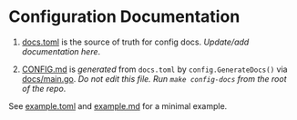 # Configuration Documentation

1. [docs.toml](docs.toml) is the source of truth for config docs. *Update/add documentation here*.

2. [CONFIG.md](../../docs/CONFIG.md) is _generated_ from `docs.toml` by `config.GenerateDocs()` via [docs/main.go](docs/main.go). *Do not edit this file. Run `make config-docs` from the root of the repo*.

See [example.toml](testdata/example.toml) and [example.md](testdata/example.md) for a minimal example.
